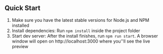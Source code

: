 <h2>
    Quick Start
</h2>
<ol>
    <li>Make sure you have the latest stable versions for Node.js and NPM installed</li>
    <li>Install dependencies: Run <code>npm install</code> inside the project folder</li>
    <li>Start dev server: After the install finishes, run <code>npm run start</code>. A browser window will open on http://localhost:3000 where you''ll see the live preview</li>
</ol>
